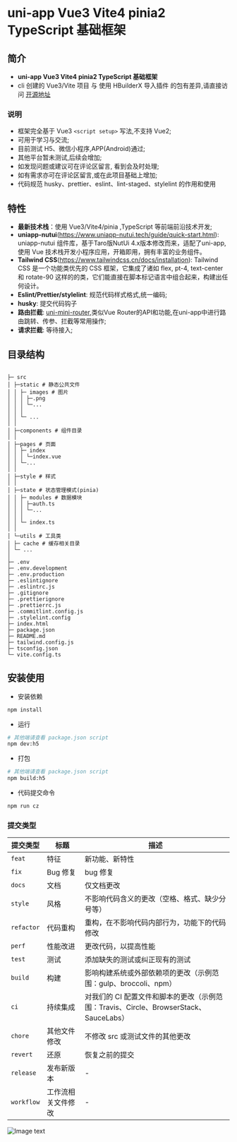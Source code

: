 # uni-app Vue3 Vite4 pinia2 TypeScript 基础框架

## 简介

-   **uni-app Vue3 Vite4 pinia2 TypeScript 基础框架**
-   cli 创建的 Vue3/Vite 项目 与 使用 HBuilderX 导入插件 的包有差异,请直接访问 [开源地址](https://gitee.com/zhou-yankai/uniapp-vite-vue3-pinia-ts)

### 说明

-   框架完全基于 Vue3 `<script setup>` 写法,不支持 Vue2;
-   可用于学习与交流;
-   目前测试 H5、微信小程序,APP(Android)通过;
-   其他平台暂未测试,后续会增加;
-   如发现问题或建议可在评论区留言, 看到会及时处理;
-   如有需求亦可在评论区留言,或在此项目基础上增加;
-   代码规范 husky、prettier、eslint、lint-staged、stylelint 的作用和使用

## 特性

-   **最新技术栈**：使用 Vue3/Vite4/pinia ,TypeScript 等前端前沿技术开发;
-   **uniapp-nutui**(https://www.uniapp-nutui.tech/guide/quick-start.html):
    uniapp-nutui 组件库，基于Taro版NutUi 4.x版本修改而来，适配了uni-app, 使用 Vue 技术栈开发小程序应用，开箱即用，拥有丰富的业务组件。
-   **Tailwind CSS**(https://www.tailwindcss.cn/docs/installation):
    Tailwind CSS 是一个功能类优先的 CSS 框架，它集成了诸如 flex, pt-4, text-center 和 rotate-90 这样的的类，它们能直接在脚本标记语言中组合起来，构建出任何设计。
-   **Eslint/Prettier/stylelint**: 规范代码样式格式,统一编码;
-   **husky**: 提交代码钩子
-   **路由拦截**:
    [uni-mini-router](https://gitee.com/fant-mini/uni-mini-router),类似Vue Router的API和功能,在uni-app中进行路由跳转、传参、拦截等常用操作;
-   **请求拦截**: 等待接入;

## 目录结构

```shell

├─ src
│ ├─static # 静态公共文件
│ │ ├─ images # 图片
│ │ │ ├─.png
│ │ │ └─...
│ │ │
│ │ └─ ...
│ │
│ ├─components # 组件目录
│ │
│ ├─pages # 页面
│ │ ├─ index
│ │ │ └─index.vue
│ │ └─...
│ │
│ ├─style # 样式
│ │
│ ├─state # 状态管理模式(pinia)
│ │ ├─ modules # 数据模块
│ │ │ ├─auth.ts
│ │ │ └─...
│ │ │
│ │ └─ index.ts
│ │
│ └─utils # 工具类
│ ├─ cache # 缓存相关目录
│ └─ ...
│
├─ .env
├─ .env.development
├─ .env.production
├─ .eslintignore
├─ .eslintrc.js
├─ .gitignore
├─ .prettierignore
├─ .prettierrc.js
├─ .commitlint.config.js
├─ .stylelint.config
├─ index.html
├─ package.json
├─ README.md
├─ tailwind.config.js
├─ tsconfig.json
└─ vite.config.ts

```

## 安装使用

-   安装依赖

```bash
npm install
```

-   运行

```bash
# 其他端请查看 package.json script
npm dev:h5
```

-   打包

```bash
# 其他端请查看 package.json script
npm build:h5
```

-   代码提交命令

```bash
npm run cz
```

### 提交类型

| 提交类型   | 标题               | 描述                                                                                  |
| ---------- | ------------------ | ------------------------------------------------------------------------------------- |
| `feat`     | 特征               | 新功能、新特性                                                                        |
| `fix`      | Bug 修复           | bug 修复                                                                              |
| `docs`     | 文档               | 仅文档更改                                                                            |
| `style`    | 风格               | 不影响代码含义的更改（空格、格式、缺少分号等）                                        |
| `refactor` | 代码重构           | 重构，在不影响代码内部行为，功能下的代码修改                                          |
| `perf`     | 性能改进           | 更改代码，以提高性能                                                                  |
| `test`     | 测试               | 添加缺失的测试或纠正现有的测试                                                        |
| `build`    | 构建               | 影响构建系统或外部依赖项的更改（示例范围：gulp、broccoli、npm）                       |
| `ci`       | 持续集成           | 对我们的 CI 配置文件和脚本的更改（示例范围：Travis、Circle、BrowserStack、SauceLabs） |
| `chore`    | 其他文件修改       | 不修改 src 或测试文件的其他更改                                                       |
| `revert`   | 还原               | 恢复之前的提交                                                                        |
| `release`  | 发布新版本         | \-                                                                                    |
| `workflow` | 工作流相关文件修改 | \-                                                                                    |

![Image text](https://gitee.com/weibo-2213902562/Bard/raw/master/src/main/resources/readmeImg/addLabelPage.png)
